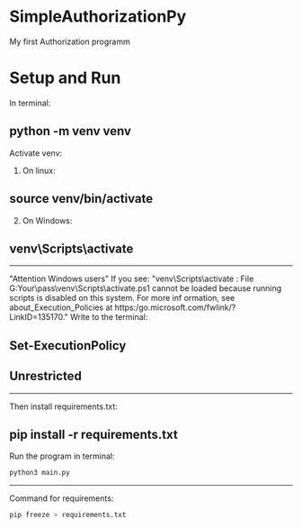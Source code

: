 # SimpleAuthorizationPy
My first Authorization programm

# Setup and Run
In terminal:
## python -m venv venv
Activate venv:
1) On linux:
  ## source venv/bin/activate
2) On Windows:
  ## venv\Scripts\activate
________________

"Attention Windows users"
If you see: "venv\Scripts\activate : File G:Your\pass\venv\Scripts\activate.ps1 cannot be loaded because running scripts is disabled on this system. For more inf ormation, see about_Execution_Policies at https:/go.microsoft.com/fwlink/?LinkID=135170."
 Write to the terminal:
  ## Set-ExecutionPolicy
  ## Unrestricted
________________

Then install requirements.txt:
 ## pip install -r requirements.txt
Run the program in terminal:
```sh
python3 main.py
```
________________

Command for requirements:
```sh
pip freeze > requirements.txt
```

